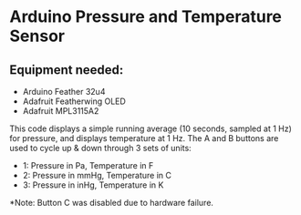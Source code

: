 # Arduino Pressure and Temperature Sensor
## Equipment needed:
- Arduino Feather 32u4 
- Adafruit Featherwing OLED 
- Adafruit MPL3115A2

This code displays a simple running average (10 seconds, sampled at 1 Hz) for pressure, and displays temperature at 1 Hz. The A and B buttons are used to cycle up & down through 3 sets of units:
- 1: Pressure in Pa, Temperature in F
- 2: Pressure in mmHg, Temperature in C
- 3: Pressure in inHg, Temperature in K

*Note: Button C was disabled due to hardware failure.
